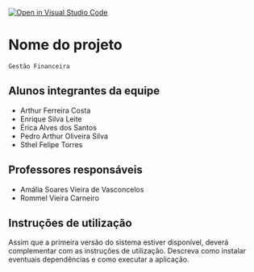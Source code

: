 [![Open in Visual Studio Code](https://classroom.github.com/assets/open-in-vscode-718a45dd9cf7e7f842a935f5ebbe5719a5e09af4491e668f4dbf3b35d5cca122.svg)](https://classroom.github.com/online_ide?assignment_repo_id=10841880&assignment_repo_type=AssignmentRepo)

# Nome do projeto
`Gestão Financeira`

## Alunos integrantes da equipe

* Arthur Ferreira Costa
* Enrique Silva Leite
* Érica Alves dos Santos
* Pedro Arthur Oliveira Silva
* Sthel Felipe Torres

## Professores responsáveis

* Amália Soares Vieira de Vasconcelos
* Rommel Vieira Carneiro

## Instruções de utilização

Assim que a primeira versão do sistema estiver disponível, deverá complementar com as instruções de utilização. Descreva como instalar eventuais dependências e como executar a aplicação.
